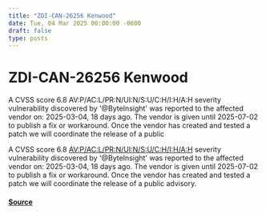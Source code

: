 ```yaml
---
title: "ZDI-CAN-26256 Kenwood"
date: Tue, 04 Mar 2025 00:00:00 -0600
draft: false
type: posts
---
```

# ZDI-CAN-26256 Kenwood





A CVSS score 6.8 AV:P/AC:L/PR:N/UI:N/S:U/C:H/I:H/A:H severity vulnerability discovered by '@ByteInsight' was reported to the affected vendor on: 2025-03-04, 18 days ago. The vendor is given until 2025-07-02 to publish a fix or workaround. Once the vendor has created and tested a patch we will coordinate the release of a public

A CVSS score 6.8 [AV:P/AC:L/PR:N/UI:N/S:U/C:H/I:H/A:H](https://nvd.nist.gov/cvss.cfm?calculator&version=3.0&vector=AV:P/AC:L/PR:N/UI:N/S:U/C:H/I:H/A:H) severity vulnerability discovered by '@ByteInsight' was reported to the affected vendor on: 2025-03-04, 18 days ago. The vendor is given until 2025-07-02 to publish a fix or workaround. Once the vendor has created and tested a patch we will coordinate the release of a public advisory.

#### [Source](http://www.zerodayinitiative.com/advisories/upcoming/)


